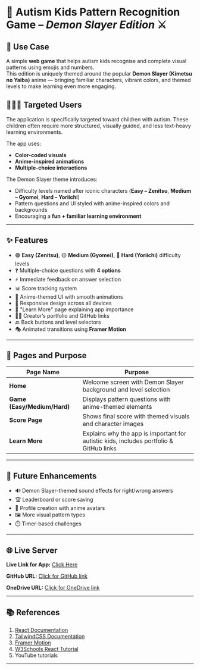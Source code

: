 # 🧩 Autism Kids Pattern Recognition Game – *Demon Slayer Edition* ⚔️

## 🎯 Use Case
A simple **web game** that helps autism kids recognise and complete visual patterns using emojis and numbers.  
This edition is uniquely themed around the popular **Demon Slayer (Kimetsu no Yaiba)** anime — bringing familiar characters, vibrant colors, and themed levels to make learning even more engaging.

## 👨‍👩‍👦 Targeted Users
The application is specifically targeted toward children with autism. These children often require more structured, visually guided, and less text-heavy learning environments.  

The app uses:
- **Color-coded visuals**  
- **Anime-inspired animations**  
- **Multiple-choice interactions**  

The Demon Slayer theme introduces:
- Difficulty levels named after iconic characters (**Easy – Zenitsu**, **Medium – Gyomei**, **Hard – Yoriichi**)  
- Pattern questions and UI styled with anime-inspired colors and backgrounds  
- Encouraging a **fun + familiar learning environment**  

---

## ✨ Features
- 🟢 **Easy (Zenitsu)**, 🟡 **Medium (Gyomei)**, 🔴 **Hard (Yoriichi)** difficulty levels
- ❓ Multiple-choice questions with **4 options**
- ⚡ Immediate feedback on answer selection
- 📊 Score tracking system
- 🎨 Anime-themed UI with smooth animations
- 📱 Responsive design across all devices
- 📄 "Learn More" page explaining app importance
- 👨‍💻 Creator’s portfolio and GitHub links
- 🔙 Back buttons and level selectors
- 🎭 Animated transitions using **Framer Motion**

---

## 📄 Pages and Purpose
| Page Name | Purpose |
|-----------|---------|
| **Home** | Welcome screen with Demon Slayer background and level selection |
| **Game (Easy/Medium/Hard)** | Displays pattern questions with anime-themed elements |
| **Score Page** | Shows final score with themed visuals and character images |
| **Learn More** | Explains why the app is important for autistic kids, includes portfolio & GitHub links |

---



## 🚀 Future Enhancements
- 🔊 Demon Slayer-themed sound effects for right/wrong answers
- 🏆 Leaderboard or score saving
- 👤 Profile creation with anime avatars
- 🖼️ More visual pattern types
- ⏱️ Timer-based challenges

---

## 🌐 Live Server
**Live Link for App:** [Click Here](#)  

**GitHub URL:** [Click for GitHub link](#)  

**OneDrive URL:** [Click for OneDrive link](#)  

---

## 📚 References
1. [React Documentation](https://react.dev)  
2. [TailwindCSS Documentation](https://tailwindcss.com)  
3. [Framer Motion](https://www.framer.com/motion/)  
4. [W3Schools React Tutorial](https://www.w3schools.com/react/)  
5. YouTube tutorials  

---
